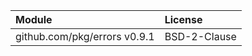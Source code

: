 | Module                       | License      |
|:-----------------------------|:-------------|
| github.com/pkg/errors v0.9.1 | BSD-2-Clause |